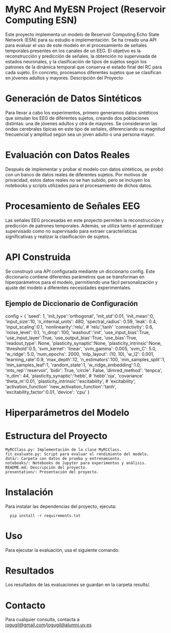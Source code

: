 # MyRC And MyESN Project (Reservoir Computing ESN)


Este proyecto implementa un modelo de Reservoir Computing Echo State Network (ESN) para su estudio e implementación. Se ha creado una API para evaluar el uso de este modelo en el procesamiento de señales temporales presentes en los canales de un EEG. El objetivo es la reconstrucción y predicción de señales, la obtención no supervisada de estados neuronales, y la clasificación de tipos de sujetos según los patrones de la dinámica temporal que conserva el estado final del RC para cada sujeto. En concreto, procesamos diferentes sujetos que se clasifican en jóvenes adultos y mayores.
Descripción del Proyecto

# Generación de Datos Sintéticos

Para llevar a cabo los experimentos, primero generamos datos sintéticos que simulan los EEG de diferentes sujetos, creando dos poblaciones distintas: una de jóvenes adultos y otra de mayores. Se consideraron las ondas cerebrales típicas en este tipo de señales, diferenciando su magnitud frecuencial y amplitud según sea un joven adulto o una persona mayor.

# Evaluación con Datos Reales

Después de implementar y probar el modelo con datos sintéticos, se probó con un banco de datos reales de diferentes sujetos. Por motivos de privacidad, estos datos reales no se han subido, pero se incluyen los notebooks y scripts utilizados para el procesamiento de dichos datos.

# Procesamiento de Señales EEG

Las señales EEG procesadas en este proyecto permiten la reconstrucción y predicción de patrones temporales. Además, se utiliza tanto el aprendizaje supervisado como no supervisado para extraer características significativas y realizar la clasificación de sujetos.

# API Construida

Se construyó una API configurada mediante un diccionario config. Este diccionario contiene diferentes parámetros que se transforman en hiperparámetros para el modelo, permitiendo una fácil personalización y ajuste del modelo a diferentes necesidades experimentales.

## Ejemplo de Diccionario de Configuración

  config = {
      'seed': 1,
      'init_type':'orthogonal',
      'init_std':0.01,
      'init_mean':0,
      'input_size':10,
      'n_internal_units': 480,
      'spectral_radius': 0.59,
      'leak': 0.4,
      'input_scaling':0.1,
      'nonlinearity':'relu', # 'relu','tanh'
      'connectivity': 0.6,
      'noise_level': 0.1,
      'n_drop': 100,
      'washout':'init',
      'use_input_bias':True,
      'use_input_layer':True,
      'use_output_bias':True,
      'use_bias':True,
      'readout_type': None,
      'plasticity_synaptic':None,
      'plasticity_intrinsic':None,
      'threshold':0.5,
       'svm_kernel': 'linear',
      'svm_gamma': 0.005,
      'svm_C': 5.0,
      'w_ridge': 5.0,
      'num_epochs': 2000,
      'mlp_layout': (10, 10),
      'w_l2': 0.001,
      'learning_rate':0.9,
      'max_depth':12,
      'n_estimators':100,
      'min_samples_split':1,
      'min_samples_leaf':1,
      'random_state':1,
      'w_ridge_embedding':1.0,
      'mts_rep':'reservoir',
      'bidir': True,
      'circle': False,
      'dimred_method': 'tenpca',
      'n_dim': 44,
      'plasticity_synaptic':'hebb', # 'hebb'.'oja', 'covariance'
      'theta_m':0.01,
      'plasticity_intrinsic':'excitability', # 'excitability', 'activation_function'
      'new_activation_function':'tanh',
      'excitability_factor':0.01,
      'device': 'cpu'
  }
  
# Hiperparámetros del Modelo


# Estructura del Proyecto

    MyRCClass.py: Implementación de la clase MyRCClass.
    fit_evaluate.py: Script para evaluar el rendimiento del modelo.
    data/: Carpeta con datos de prueba y entrenamiento.
    notebooks/: Notebooks de Jupyter para experimentos y análisis.
    README.md: Descripción del proyecto.
    presentation/: Presentación del proyecto.

# Instalación

Para instalar las dependencias del proyecto, ejecuta:
      
      pip install -r requirements.txt

# Uso

Para ejecutar la evaluación, usa el siguiente comando:

# Resultados

Los resultados de las evaluaciones se guardan en la carpeta results/.

# Contacto

Para cualquier consulta, contacta a jogugil@gmail.com/jogugil@alumni.uv.es

